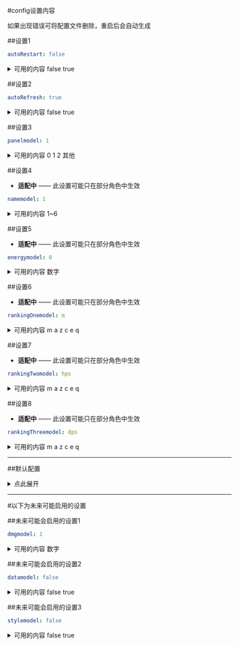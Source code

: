 #config设置内容

如果出现错误可将配置文件删除，重启后会自动生成

##设置1
~~~~~~~~~~YAML
autoRestart: false 
~~~~~~~~~~
<details><summary>可用的内容 false true</summary>

`true` 使用【梁氏启动】后会自动进行重启

`false` 使用【梁氏启动】后不会进行重启操作

</details>

##设置2
~~~~~~~~~~YAML
autoRefresh: true
~~~~~~~~~~
<details><summary>可用的内容 false true</summary>

`true` 重启后会自动刷新设置的预设面板

`false` 重启后将不会刷新预设面板

</details>

##设置3
~~~~~~~~~~YAML
panelmodel: 1 
~~~~~~~~~~

<details><summary>可用的内容 0 1 2 其他</summary>

`0` 用户自行修改的预设面板

`1` liangshi-calc默认的预设面板

`2` liangshi-calc默认的带主角版本预设面板

`其他` 将此选项设置为其他作者的预设面板名称

</details>

##设置4
- **适配中** —— 此设置可能只在部分角色中生效
~~~~~~~~~~YAML
namemodel: 1
~~~~~~~~~~

<details><summary>可用的内容 1~6 </summary>

`1` 伤害条目名称将使用默认设置名称
>举例： 普通攻击一段伤害 / 海月之誓伤害 / 琉金火光爆炸伤害 / 提八妲钟 Q落雷

`2` 伤害条目将使用全称
>举例： 弦月舞步一段伤害 / 海月之誓伤害 / 琉金火光爆炸伤害 / 提八妲钟 大密法·天狐显真落雷

`3` 伤害条目将简化小部分名称
>举例： 普通攻击一段伤害 / 海月之誓伤害 / 琉金火光爆炸伤害 / 提八妲钟 大密法·天狐显真落雷

`4` 伤害条目将使用通俗叫法
>举例： 普通攻击一段伤害 / 元素战技伤害 / 元素爆发爆炸伤害 / 提八妲钟 元素爆发落雷

`5` 伤害条目将使用字母简化名称
>举例： 普攻一段伤害 / E技能伤害 / Q技能爆炸伤害 / 提八妲钟 Q技能落雷

`6` 伤害条目将使用纯字母名称显示
>举例： A一段伤害 / E伤害 / Q爆炸伤害 / 提八妲钟 Q落雷

</details>

##设置5
- **适配中** —— 此设置可能只在部分角色中生效
~~~~~~~~~~YAML
energymodel: 0
~~~~~~~~~~
<details><summary>可用的内容 数字 </summary>

>此选项产出的能量会被角色的元素充能影响且会影响到角色DPS的计算，请慎重调整

`<0` 环境会扣除角色能量，例如 噬能之雷 深海龙蜥

`0` 环境不产出元素能量，角色无法通过环境获取元素能量

`>0` 环境会为角色提供能量或目标会产出元素能量

</details>

##设置6
- **适配中** —— 此设置可能只在部分角色中生效
~~~~~~~~~~YAML
rankingOnemodel: m
~~~~~~~~~~
<details><summary>可用的内容 m a z c e q </summary>

>此选项为角色排行首选规则，角色排行时会首先选择设定的属性进行排行

`m` 默认的排行设置

`a` 使用普通攻击伤害

`z` 使用重击伤害

`c` 使用高空下落攻击伤害

`e` 使用元素战技/战技攻击伤害

`q` 使用元素爆发/终结技攻击伤害

`f` 使用角色的辅助队友能力

`h` 使用角色的治疗量/护盾吸收量

`y` 使用角色的养成度（仅限使用极简版伤害计算）

`dph` 使用角色的单轮总伤害量（仅限使用超全版伤害计算）

`hph` 使用角色的单轮总治疗量（仅限使用超全版伤害计算）

`dps` 使用角色的平均每秒伤害值（仅限使用超全版伤害计算）

`hps` 使用角色的平均每秒治疗量（仅限使用超全版伤害计算）

`undefined` 摆烂

</details>

##设置7
- **适配中** —— 此设置可能只在部分角色中生效
~~~~~~~~~~YAML
rankingTwomodel: hps
~~~~~~~~~~
<details><summary>可用的内容 m a z c e q </summary>

>此选项为角色排行次选规则，角色排行时，首选规则未命中时候将会使用此规则

`可用的内容` 与首选规则一致

</details>

##设置8
- **适配中** —— 此设置可能只在部分角色中生效
~~~~~~~~~~YAML
rankingThreemodel: dps
~~~~~~~~~~
<details><summary>可用的内容 m a z c e q </summary>

>此选项为角色排行备选规则，角色排行时，首选与次选规则均未命中时候将会使用此规则

`可用的内容` 与首选规则一致

</details>

---

##默认配置
<details><summary>点此展开</summary>

>出现异常时可复制下方配置尝试恢复

~~~~~~~~~~YAML
autoRestart: false

autoRefresh: false

panelmodel: 1

namemodel: 1

energymodel: 0

rankingOnemodel: m

rankingTwomodel: hps

rankingThreemodel: dps
~~~~~~~~~~

</details>

---

#以下为未来可能启用的设置

##未来可能会启用的设置1
~~~~~~~~~~YAML
dmgmodel: 1
~~~~~~~~~~
<details><summary>可用的内容 数字 </summary>

>此选项会直接影响到伤害计算的数值，请慎重调整

`0.85` 模拟实战存在失误的伤害

`1` 游戏内实际伤害

`1.3` 模拟小程序等其他计算器的伤害

</details>

##未来可能会启用的设置2
~~~~~~~~~~YAML
datamodel: false
~~~~~~~~~~
<details><summary>可用的内容 false true </summary>

`true` 安装的所有预设面板将会自动更新

`false` 禁用预设面板自动更新

</details>

##未来可能会启用的设置3
~~~~~~~~~~YAML
stylemodel: false
~~~~~~~~~~
<details><summary>可用的内容 false true </summary>

`true` 安装的所有面板主题将会自动更新

`false` 禁用面板主题自动更新

</details>